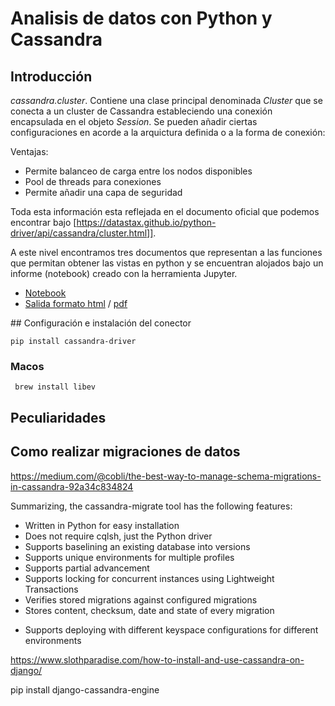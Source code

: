 # Analisis de datos con Python y Cassandra

## Introducción

*cassandra.cluster*. Contiene una clase principal denominada *Cluster* que se conecta a un cluster de Cassandra estableciendo
una conexión encapsulada en el objeto _Session_. Se pueden añadir ciertas configuraciones en acorde a la arquictura definida o a la forma 
de conexión: 

Ventajas:
  * Permite balanceo de carga entre los nodos disponibles
  * Pool de threads para conexiones
  * Permite añadir una capa de seguridad

Toda esta información esta reflejada en el documento oficial que podemos encontrar bajo [https://datastax.github.io/python-driver/api/cassandra/cluster.html]].

A este nivel encontramos tres documentos que representan a las funciones que permitan obtener las vistas en python
y se encuentran alojados bajo un informe (notebook) creado con la herramienta Jupyter.

* [Notebook](Analisis-Cassandra.ipynb)
* [Salida formato html](Analisis-Cassandra.html) / [pdf](Analisis-Cassandra.pdf)

## Configuración e instalación del conector

```
pip install cassandra-driver
```

### Macos

```
 brew install libev
```

## Peculiaridades

## Como realizar migraciones de datos

https://medium.com/@cobli/the-best-way-to-manage-schema-migrations-in-cassandra-92a34c834824

Summarizing, the cassandra-migrate tool has the following features:

* Written in Python for easy installation
* Does not require cqlsh, just the Python driver
* Supports baselining an existing database into versions
* Supports unique environments for multiple profiles
* Supports partial advancement
* Supports locking for concurrent instances using Lightweight Transactions
* Verifies stored migrations against configured migrations
* Stores content, checksum, date and state of every migration
+ Supports deploying with different keyspace configurations for different environments


https://www.slothparadise.com/how-to-install-and-use-cassandra-on-django/

pip install django-cassandra-engine
